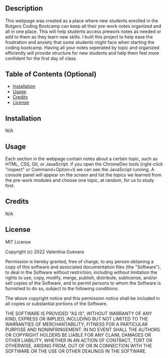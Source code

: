 # <Prework-Study-Guide-Webpage>

## Description

This webpage was created as a place where new students enrolled in the Rutgers Coding Bootcamp can keep all their pre-work notes organized and all in one place. This will help students access prework notes as needed or add to them as they learn new skills. I built this project to help ease the frustration and anxiety that some students might face when starting the coding bootcamp. Having all your notes seperated by topic and organized efficiently will provide structure for new students and help them feel more confident for the first day of class.

## Table of Contents (Optional)


- [Installation](#installation)
- [Usage](#usage)
- [Credits](#credits)
- [License](#license)

## Installation

N/A

## Usage

Each section in the webpage contain notes about a certain topic, such as HTML, CSS, Git, or JavaScript. If you open the ChromeDev tools (right-click "inspect" or Command+Option+I) we can see the JavaScript running. A console panel will appear on the screen and list the topics we learned from the pre-work modules and choose one topic, at random, for us to study first.

## Credits

N/A

## License

MIT License

Copyright (c) 2022 Valentina Guevara

Permission is hereby granted, free of charge, to any person obtaining a copy
of this software and associated documentation files (the "Software"), to deal
in the Software without restriction, including without limitation the rights
to use, copy, modify, merge, publish, distribute, sublicense, and/or sell
copies of the Software, and to permit persons to whom the Software is
furnished to do so, subject to the following conditions:

The above copyright notice and this permission notice shall be included in all
copies or substantial portions of the Software.

THE SOFTWARE IS PROVIDED "AS IS", WITHOUT WARRANTY OF ANY KIND, EXPRESS OR
IMPLIED, INCLUDING BUT NOT LIMITED TO THE WARRANTIES OF MERCHANTABILITY,
FITNESS FOR A PARTICULAR PURPOSE AND NONINFRINGEMENT. IN NO EVENT SHALL THE
AUTHORS OR COPYRIGHT HOLDERS BE LIABLE FOR ANY CLAIM, DAMAGES OR OTHER
LIABILITY, WHETHER IN AN ACTION OF CONTRACT, TORT OR OTHERWISE, ARISING FROM,
OUT OF OR IN CONNECTION WITH THE SOFTWARE OR THE USE OR OTHER DEALINGS IN THE
SOFTWARE.
